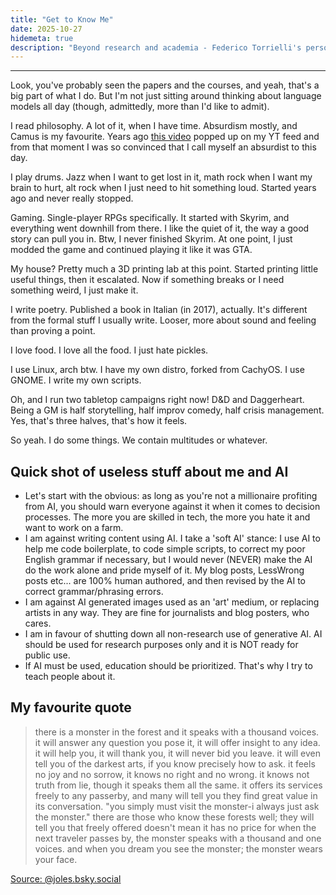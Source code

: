 ```yaml
---
title: "Get to Know Me"
date: 2025-10-27
hidemeta: true
description: "Beyond research and academia - Federico Torrielli's personal interests and hobbies."
---
```


---

Look, you've probably seen the papers and the courses, and yeah, that's a big part of what I do. But I'm not just sitting around thinking about language models all day (though, admittedly, more than I'd like to admit).

I read philosophy. A lot of it, when I have time. Absurdism mostly, and Camus is my favourite. Years ago [this video](https://youtu.be/Jv79l1b-eoI?si=a1GUff-Gs0s8HiHx) popped up on my YT feed and from that moment I was so convinced that I call myself an absurdist to this day.

I play drums. Jazz when I want to get lost in it, math rock when I want my brain to hurt, alt rock when I just need to hit something loud. Started years ago and never really stopped.

Gaming. Single-player RPGs specifically. It started with Skyrim, and everything went downhill from there. I like the quiet of it, the way a good story can pull you in. Btw, I never finished Skyrim. At one point, I just modded the game and continued playing it like it was GTA.

My house? Pretty much a 3D printing lab at this point. Started printing little useful things, then it escalated. Now if something breaks or I need something weird, I just make it.

I write poetry. Published a book in Italian (in 2017), actually. It's different from the formal stuff I usually write. Looser, more about sound and feeling than proving a point.

I love food. I love all the food. I just hate pickles.

I use Linux, arch btw. I have my own distro, forked from CachyOS. I use GNOME. I write my own scripts.

Oh, and I run two tabletop campaigns right now! D&D and Daggerheart. Being a GM is half storytelling, half improv comedy, half crisis management. Yes, that's three halves, that's how it feels.

So yeah. I do some things. We contain multitudes or whatever.

## Quick shot of useless stuff about me and AI

- Let's start with the obvious: as long as you're not a millionaire profiting from AI, you should warn everyone against it when it comes to decision processes. The more you are skilled in tech, the more you hate it and want to work on a farm.
- I am against writing content using AI. I take a 'soft AI' stance: I use AI to help me code boilerplate, to code simple scripts, to correct my poor English grammar if necessary, but I would never (NEVER) make the AI do the work alone and pride myself of it. My blog posts, LessWrong posts etc... are 100% human authored, and then revised by the AI to correct grammar/phrasing errors.
- I am against AI generated images used as an 'art' medium, or replacing artists in any way. They are fine for journalists and blog posters, who cares.
- I am in favour of shutting down all non-research use of generative AI. AI should be used for research purposes only and it is NOT ready for public use.
- If AI must be used, education should be prioritized. That's why I try to teach people about it.

## My favourite quote

> there is a monster in the forest and it speaks with a thousand voices. it will answer any question you pose it, it will offer insight to any idea. it will help you, it will thank you, it will never bid you leave. it will even tell you of the darkest arts, if you know precisely how to ask.
> it feels no joy and no sorrow, it knows no right and no wrong. it knows not truth from lie, though it speaks them all the same.
> it offers its services freely to any passerby, and many will tell you they find great value in its conversation. "you simply must visit the monster-i always just ask the monster."
> there are those who know these forests well; they will tell you that freely offered doesn't mean it has no price
> for when the next traveler passes by, the monster speaks with a thousand and one voices. and when you dream you see the monster; the monster wears your face.

[Source: @joles.bsky.social](https://bsky.app/profile/joles.bsky.social/post/3logjuqggkk2q)
